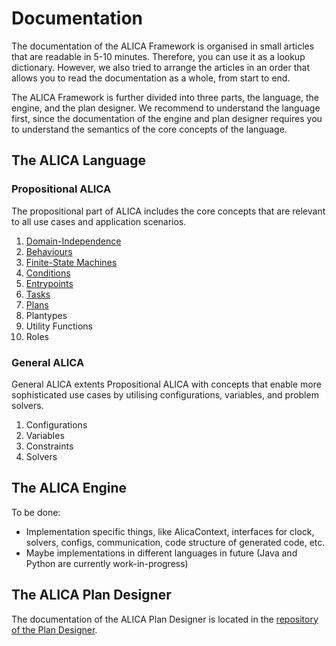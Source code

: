 # Documentation

The documentation of the ALICA Framework is organised in small articles that are readable in 5-10 minutes. Therefore, you can use it as a lookup dictionary. However, we also tried to arrange the articles in an order that allows you to read the documentation as a whole, from start to end. 

The ALICA Framework is further divided into three parts, the language, the engine, and the plan designer. We recommend to understand the language first, since the documentation of the engine and plan designer requires you to understand the semantics of the core concepts of the language.

## The ALICA Language

### Propositional ALICA

The propositional part of ALICA includes the core concepts that are relevant to all use cases and application scenarios.

1. [Domain-Independence](./articles/domain-independence.md)
2. [Behaviours](./articles/behaviours.md)
3. [Finite-State Machines](./articles/finite-state_machines.md)
4. [Conditions](./articles/conditions.md)
5. [Entrypoints](./articles/entrypoints.md)
6. [Tasks](./articles/tasks.md)
7. [Plans](./articles/plans.md)
8. Plantypes
9. Utility Functions
10. Roles

### General ALICA

General ALICA extents Propositional ALICA with concepts that enable more sophisticated use cases by utilising configurations, variables, and problem solvers.

1. Configurations
2. Variables
3. Constraints
4. Solvers

## The ALICA Engine

To be done: 

- Implementation specific things, like AlicaContext, interfaces for clock, solvers, configs, communication, code structure of generated code, etc.
- Maybe implementations in different languages in future (Java and Python are currently work-in-progress)

## The ALICA Plan Designer

The documentation of the ALICA Plan Designer is located in the [repository of the Plan Designer](https://github.com/rapyuta-robotics/alica-plan-designer-fx).